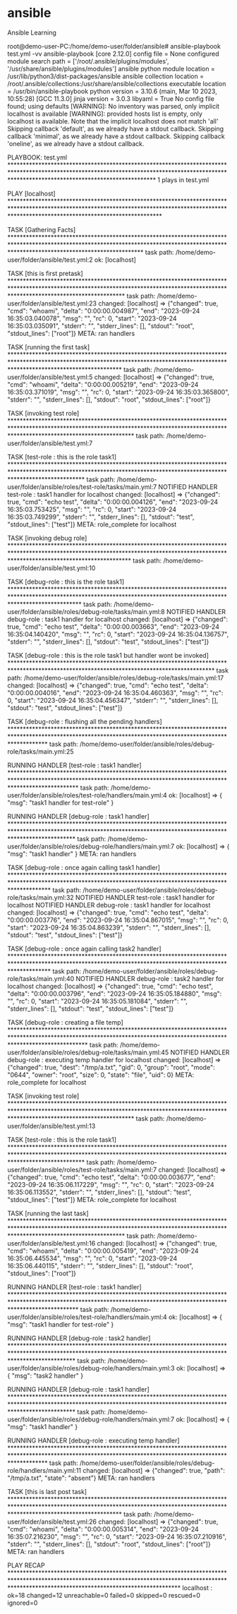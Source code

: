 # ansible
Ansible Learning


root@demo-user-PC:/home/demo-user/folder/ansible# ansible-playbook test.yml -vv
ansible-playbook [core 2.12.0]
  config file = None
  configured module search path = ['/root/.ansible/plugins/modules', '/usr/share/ansible/plugins/modules']
  ansible python module location = /usr/lib/python3/dist-packages/ansible
  ansible collection location = /root/.ansible/collections:/usr/share/ansible/collections
  executable location = /usr/bin/ansible-playbook
  python version = 3.10.6 (main, Mar 10 2023, 10:55:28) [GCC 11.3.0]
  jinja version = 3.0.3
  libyaml = True
No config file found; using defaults
[WARNING]: No inventory was parsed, only implicit localhost is available
[WARNING]: provided hosts list is empty, only localhost is available. Note that the implicit localhost does not match 'all'
Skipping callback 'default', as we already have a stdout callback.
Skipping callback 'minimal', as we already have a stdout callback.
Skipping callback 'oneline', as we already have a stdout callback.

PLAYBOOK: test.yml **********************************************************************************************************************************************************************************************
1 plays in test.yml

PLAY [localhost] ************************************************************************************************************************************************************************************************

TASK [Gathering Facts] ******************************************************************************************************************************************************************************************
task path: /home/demo-user/folder/ansible/test.yml:2
ok: [localhost]

TASK [this is first pretask] ************************************************************************************************************************************************************************************
task path: /home/demo-user/folder/ansible/test.yml:23
changed: [localhost] => {"changed": true, "cmd": "whoami", "delta": "0:00:00.004987", "end": "2023-09-24 16:35:03.040078", "msg": "", "rc": 0, "start": "2023-09-24 16:35:03.035091", "stderr": "", "stderr_lines": [], "stdout": "root", "stdout_lines": ["root"]}
META: ran handlers

TASK [running the first task] ***********************************************************************************************************************************************************************************
task path: /home/demo-user/folder/ansible/test.yml:5
changed: [localhost] => {"changed": true, "cmd": "whoami", "delta": "0:00:00.005219", "end": "2023-09-24 16:35:03.371019", "msg": "", "rc": 0, "start": "2023-09-24 16:35:03.365800", "stderr": "", "stderr_lines": [], "stdout": "root", "stdout_lines": ["root"]}

TASK [invoking test role] ***************************************************************************************************************************************************************************************
task path: /home/demo-user/folder/ansible/test.yml:7

TASK [test-role : this is the role task1] ***********************************************************************************************************************************************************************
task path: /home/demo-user/folder/ansible/roles/test-role/tasks/main.yml:7
NOTIFIED HANDLER test-role : task1 handler for localhost
changed: [localhost] => {"changed": true, "cmd": "echo test", "delta": "0:00:00.004126", "end": "2023-09-24 16:35:03.753425", "msg": "", "rc": 0, "start": "2023-09-24 16:35:03.749299", "stderr": "", "stderr_lines": [], "stdout": "test", "stdout_lines": ["test"]}
META: role_complete for localhost

TASK [invoking debug role] **************************************************************************************************************************************************************************************
task path: /home/demo-user/folder/ansible/test.yml:10

TASK [debug-role : this is the role task1] **********************************************************************************************************************************************************************
task path: /home/demo-user/folder/ansible/roles/debug-role/tasks/main.yml:8
NOTIFIED HANDLER debug-role : task1 handler for localhost
changed: [localhost] => {"changed": true, "cmd": "echo test", "delta": "0:00:00.003663", "end": "2023-09-24 16:35:04.140420", "msg": "", "rc": 0, "start": "2023-09-24 16:35:04.136757", "stderr": "", "stderr_lines": [], "stdout": "test", "stdout_lines": ["test"]}

TASK [debug-role : this is the role task1 but handler wont be invoked] ******************************************************************************************************************************************
task path: /home/demo-user/folder/ansible/roles/debug-role/tasks/main.yml:17
changed: [localhost] => {"changed": true, "cmd": "echo test", "delta": "0:00:00.004016", "end": "2023-09-24 16:35:04.460363", "msg": "", "rc": 0, "start": "2023-09-24 16:35:04.456347", "stderr": "", "stderr_lines": [], "stdout": "test", "stdout_lines": ["test"]}

TASK [debug-role : flushing all the pending handlers] ***********************************************************************************************************************************************************
task path: /home/demo-user/folder/ansible/roles/debug-role/tasks/main.yml:25

RUNNING HANDLER [test-role : task1 handler] *********************************************************************************************************************************************************************
task path: /home/demo-user/folder/ansible/roles/test-role/handlers/main.yml:4
ok: [localhost] => {
    "msg": "task1 handler for test-role"
}

RUNNING HANDLER [debug-role : task1 handler] ********************************************************************************************************************************************************************
task path: /home/demo-user/folder/ansible/roles/debug-role/handlers/main.yml:7
ok: [localhost] => {
    "msg": "task1 handler"
}
META: ran handlers

TASK [debug-role : once again calling task1 handler] ************************************************************************************************************************************************************
task path: /home/demo-user/folder/ansible/roles/debug-role/tasks/main.yml:32
NOTIFIED HANDLER test-role : task1 handler for localhost
NOTIFIED HANDLER debug-role : task1 handler for localhost
changed: [localhost] => {"changed": true, "cmd": "echo test", "delta": "0:00:00.003776", "end": "2023-09-24 16:35:04.867015", "msg": "", "rc": 0, "start": "2023-09-24 16:35:04.863239", "stderr": "", "stderr_lines": [], "stdout": "test", "stdout_lines": ["test"]}

TASK [debug-role : once again calling task2 handler] ************************************************************************************************************************************************************
task path: /home/demo-user/folder/ansible/roles/debug-role/tasks/main.yml:40
NOTIFIED HANDLER debug-role : task2 handler for localhost
changed: [localhost] => {"changed": true, "cmd": "echo test", "delta": "0:00:00.003796", "end": "2023-09-24 16:35:05.184880", "msg": "", "rc": 0, "start": "2023-09-24 16:35:05.181084", "stderr": "", "stderr_lines": [], "stdout": "test", "stdout_lines": ["test"]}

TASK [debug-role : creating a file temp] ************************************************************************************************************************************************************************
task path: /home/demo-user/folder/ansible/roles/debug-role/tasks/main.yml:45
NOTIFIED HANDLER debug-role : executing temp handler for localhost
changed: [localhost] => {"changed": true, "dest": "/tmp/a.txt", "gid": 0, "group": "root", "mode": "0644", "owner": "root", "size": 0, "state": "file", "uid": 0}
META: role_complete for localhost

TASK [invoking test role] ***************************************************************************************************************************************************************************************
task path: /home/demo-user/folder/ansible/test.yml:13

TASK [test-role : this is the role task1] ***********************************************************************************************************************************************************************
task path: /home/demo-user/folder/ansible/roles/test-role/tasks/main.yml:7
changed: [localhost] => {"changed": true, "cmd": "echo test", "delta": "0:00:00.003677", "end": "2023-09-24 16:35:06.117229", "msg": "", "rc": 0, "start": "2023-09-24 16:35:06.113552", "stderr": "", "stderr_lines": [], "stdout": "test", "stdout_lines": ["test"]}
META: role_complete for localhost

TASK [running the last task] ************************************************************************************************************************************************************************************
task path: /home/demo-user/folder/ansible/test.yml:16
changed: [localhost] => {"changed": true, "cmd": "whoami", "delta": "0:00:00.005419", "end": "2023-09-24 16:35:06.445534", "msg": "", "rc": 0, "start": "2023-09-24 16:35:06.440115", "stderr": "", "stderr_lines": [], "stdout": "root", "stdout_lines": ["root"]}

RUNNING HANDLER [test-role : task1 handler] *********************************************************************************************************************************************************************
task path: /home/demo-user/folder/ansible/roles/test-role/handlers/main.yml:4
ok: [localhost] => {
    "msg": "task1 handler for test-role"
}

RUNNING HANDLER [debug-role : task2 handler] ********************************************************************************************************************************************************************
task path: /home/demo-user/folder/ansible/roles/debug-role/handlers/main.yml:3
ok: [localhost] => {
    "msg": "task2 handler"
}

RUNNING HANDLER [debug-role : task1 handler] ********************************************************************************************************************************************************************
task path: /home/demo-user/folder/ansible/roles/debug-role/handlers/main.yml:7
ok: [localhost] => {
    "msg": "task1 handler"
}

RUNNING HANDLER [debug-role : executing temp handler] ***********************************************************************************************************************************************************
task path: /home/demo-user/folder/ansible/roles/debug-role/handlers/main.yml:11
changed: [localhost] => {"changed": true, "path": "/tmp/a.txt", "state": "absent"}
META: ran handlers

TASK [this is last post task] ***********************************************************************************************************************************************************************************
task path: /home/demo-user/folder/ansible/test.yml:26
changed: [localhost] => {"changed": true, "cmd": "whoami", "delta": "0:00:00.005314", "end": "2023-09-24 16:35:07.216230", "msg": "", "rc": 0, "start": "2023-09-24 16:35:07.210916", "stderr": "", "stderr_lines": [], "stdout": "root", "stdout_lines": ["root"]}
META: ran handlers

PLAY RECAP ******************************************************************************************************************************************************************************************************
localhost                  : ok=18   changed=12   unreachable=0    failed=0    skipped=0    rescued=0    ignored=0